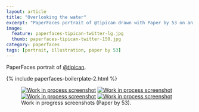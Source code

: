 ```yaml
---
layout: article
title: "Overlooking the water"
excerpt: "PaperFaces portrait of @tipican drawn with Paper by 53 on an iPad."
image: 
  feature: paperfaces-tipican-twitter-lg.jpg
  thumb: paperfaces-tipican-twitter-150.jpg
category: paperfaces
tags: [portrait, illustration, paper by 53]
---
```


PaperFaces portrait of [@tipican](http://twitter.com/tipican).

{% include paperfaces-boilerplate-2.html %}

<figure class="half">
	<a href="{{ site.url }}/images/paperfaces-tipican-process-1-lg.jpg"><img src="{{ site.url }}/images/paperfaces-tipican-process-1-600.jpg" alt="Work in process screenshot"></a>
	<a href="{{ site.url }}/images/paperfaces-tipican-process-2-lg.jpg"><img src="{{ site.url }}/images/paperfaces-tipican-process-2-600.jpg" alt="Work in process screenshot"></a>
	<a href="{{ site.url }}/images/paperfaces-tipican-process-3-lg.jpg"><img src="{{ site.url }}/images/paperfaces-tipican-process-3-600.jpg" alt="Work in process screenshot"></a>
	<a href="{{ site.url }}/images/paperfaces-tipican-process-4-lg.jpg"><img src="{{ site.url }}/images/paperfaces-tipican-process-4-600.jpg" alt="Work in process screenshot"></a>
	<figcaption>Work in progress screenshots (Paper by 53).</figcaption>
</figure>